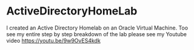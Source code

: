 # ActiveDirectoryHomeLab
I created an Active Directory Homelab on an Oracle Virtual Machine. Too see my entire step by step breakdown of the lab please see my Youtube video
https://youtu.be/9w9OvES4kdk

